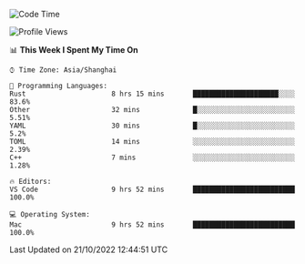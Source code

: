 <!--START_SECTION:waka-->
![Code Time](http://img.shields.io/badge/Code%20Time-1%2C748%20hrs%202%20mins-blue)

![Profile Views](http://img.shields.io/badge/Profile%20Views-13-blue)

📊 **This Week I Spent My Time On** 

```text
⌚︎ Time Zone: Asia/Shanghai

💬 Programming Languages: 
Rust                     8 hrs 15 mins       █████████████████████░░░░   83.6% 
Other                    32 mins             █░░░░░░░░░░░░░░░░░░░░░░░░   5.51% 
YAML                     30 mins             █░░░░░░░░░░░░░░░░░░░░░░░░   5.2% 
TOML                     14 mins             ░░░░░░░░░░░░░░░░░░░░░░░░░   2.39% 
C++                      7 mins              ░░░░░░░░░░░░░░░░░░░░░░░░░   1.28%

🔥 Editors: 
VS Code                  9 hrs 52 mins       █████████████████████████   100.0%

💻 Operating System: 
Mac                      9 hrs 52 mins       █████████████████████████   100.0%

```


 Last Updated on 21/10/2022 12:44:51 UTC
<!--END_SECTION:waka-->

<!--![CodersRank](https://cr-skills-chart-widget.azurewebsites.net/api/api?username=BugenZhao&padding=16&tooltip=true&branding=false&sort-by-score=true&skills=Rust%2C%20Swift%2C%20C%2C%20TypeScript%2C%20Java%2C%20Go%2C%20Dart%2C%20C%2B%2B%2C%20Python%2C%20Assembly%2C%20Shell%2C%20Kotlin)-->
